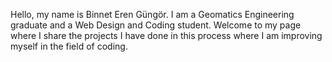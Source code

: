 Hello, my name is Binnet Eren Güngör. 
I am a Geomatics Engineering graduate and a Web Design and Coding student. 
Welcome to my page where I share the projects I have done in this process where I am improving myself in the field of coding. 
